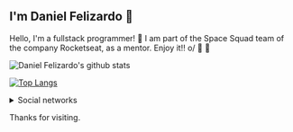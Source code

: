 ## I'm Daniel Felizardo :rocket:

Hello, I'm a fullstack programmer! :rocket: I am part of the Space Squad team of the company Rocketseat, as a mentor. Enjoy it!! o/ :rocket: :purple_heart:

![Daniel Felizardo's github stats](https://github-readme-stats.vercel.app/api?username=danieldfc&show_icons=true&theme=dracula)

[![Top Langs](https://github-readme-stats.vercel.app/api/top-langs?username=danieldfc&hide=java&langs_count=5)](https://github.com/danieldfc)
<details>
 <summary>Social networks</summary>
 
  [![Github Badge](https://img.shields.io/badge/-Github-000?style=flat-square&logo=Github&logoColor=white&link=https://github.com/danieldfc)](https://github.com/danieldfc)
 [![Linkedin Badge](https://img.shields.io/badge/-LinkedIn-blue?style=flat-square&logo=Linkedin&logoColor=white&link=https://www.linkedin.com/in/daniel-felizardo/)](https://www.linkedin.com/in/daniel-felizardo-bb7b02182/)
 [![Rocketseat Badge](https://img.shields.io/badge/-Rocketseat-41356b?style=flat-square&logo=Rocketseat&logoColor=white&link=https://app.rocketseat.com.br/me/daniel-felizardo)](https://app.rocketseat.com.br/me/daniel-felizardo)
</details>

 
Thanks for visiting.
